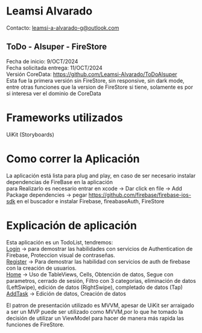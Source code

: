 # Leamsi Alvarado
Contacto: leamsi-a-alvarado-g@outlook.com
## ToDo - Alsuper - FireStore
 Fecha de inicio: 9/OCT/2024 \
 Fecha solicitada entrega: 11/OCT/2024 \
 Versión CoreData: https://github.com/Leamsi-Alvarado/ToDoAlsuper \
 Esta fue la primera versión sin FireStore, sin responsive, sin dark mode, entre otras funciones que la version de FireStore si tiene, solamente es por si interesa ver el dominio de CoreData
# Frameworks utilizados
 UiKit (Storyboards)

# Como correr la Aplicación
 La aplicación está lista para plug and play, en caso de ser necesario instalar dependencias de FireBase en la aplicación\
para Realizarlo es necesario entrar en xcode -> Dar click en file -> Add Package dependencies -> pegar https://github.com/firebase/firebase-ios-sdk en el buscador e instalar Firebase, fireabaseAuth, FireStore

# Explicación de aplicación
Esta aplicación es un TodoList, tendremos: \
 [Login](#0a192f) -> para demostrar las habilidades con servicios de Authentication de Firebase, Proteccion visual de contraseñas.\
[Register](#0a192f) -> Para demostrar las habilidad con servicios de auth de firebase con la creación de usuarios.\
[Home](#0a192f) -> Uso de TableViews, Cells, Obtención de datos, Segue con parametros, cerrado de sesión, Filtro con 3 categorias, eliminación de datos (LeftSwipe), edición de datos (RightSwipe), completado de datos (Tap)\
[AddTask](#0a192f) -> Edición de datos, Creación de datos

El patron de presentación utilizado es MVVM, apesar de UiKit ser arraigado a ser un MVP puede ser utilizado como MVVM,por lo que he tomado la decisión de utilizar un ViewModel para hacer de manera más rapida las funciones de FireStore.

